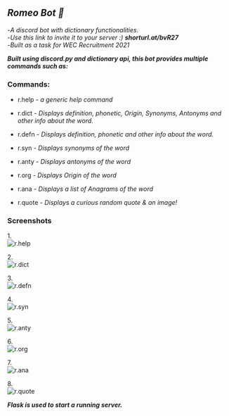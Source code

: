 ## *Romeo Bot 👑*
-*A discord bot with dictionary functionalities.*
<br>
-*Use this link to invite it to your server :)* ***shorturl.at/bvR27***
<br>
-*Built as a task for WEC Recruitment 2021*
<br>

***Built using discord.py and dictionary api, this bot provides multiple commands such as:***

### Commands:
- r.help - *a generic help command*

- r.dict <word> - *Displays definition, phonetic, Origin, Synonyms, Antonyms and other info about the word.*

- r.defn <word> - *Displays definition, phonetic and other info about the word.*

- r.syn <word> - *Displays synonyms of the word*

- r.anty <word> - *Displays antonyms of the word*

- r.org <word> - *Displays Origin of the word*

- r.ana <word> - *Displays a list of Anagrams of the word*

- r.quote - *Displays a curious random quote & an image!*

### Screenshots
1.<br>
![r.help](./images/help.jpg "r.help")

2.<br>
![r.dict <word>](./images/dict.jpg "r.dict")

3.<br>
![r.defn <word>](./images/defn.jpg "r.defn")

4.<br>
![r.syn <word>](./images/syn.jpg "r.syn")

5.<br>
![r.anty <word>](./images/anty.jpg "r.anty")

6.<br>
![r.org <word>](./images/org.jpg "r.org")

7.<br>
![r.ana <word>](./images/ana.jpg "r.ana")

8.<br>
![r.quote](./images/quote.jpg "r.quote")
<br>


***Flask is used to start a running server.***









